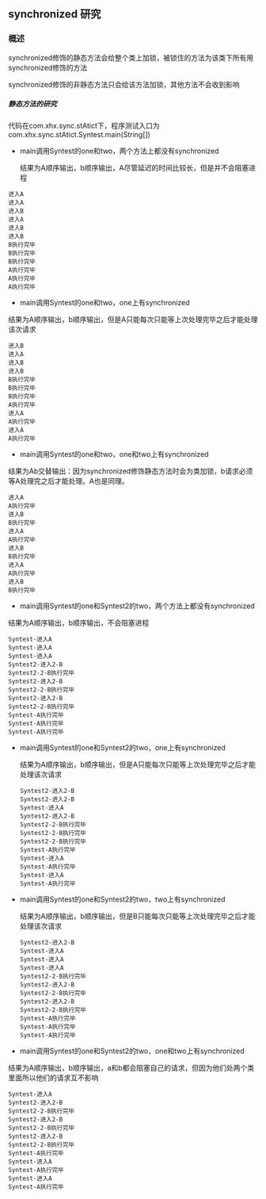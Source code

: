 ## synchronized 研究
### 概述

synchronized修饰的静态方法会给整个类上加锁，被锁住的方法为该类下所有用synchronized修饰的方法

synchronized修饰的非静态方法只会给该方法加锁，其他方法不会收到影响



##### 静态方法的研究

代码在com.xhx.sync.stAtict下，程序测试入口为com.xhx.sync.stAtict.Syntest.main(String[])

- main调用Syntest的one和two，两个方法上都没有synchronized

  结果为A顺序输出，b顺序输出，A尽管延迟的时间比较长，但是并不会阻塞进程

```
进入A
进入A
进入B
进入A
进入B
进入B
B执行完毕
B执行完毕
B执行完毕
A执行完毕
A执行完毕
A执行完毕
```



- main调用Syntest的one和two，one上有synchronized

结果为A顺序输出，b顺序输出，但是A只能每次只能等上次处理完毕之后才能处理该次请求

```
进入B
进入A
进入B
进入B
B执行完毕
B执行完毕
B执行完毕
A执行完毕
进入A
A执行完毕
进入A
A执行完毕
```

- main调用Syntest的one和two，one和two上有synchronized

结果为Ab交替输出：因为synchronized修饰静态方法时会为类加锁，b请求必须等A处理完之后才能处理。A也是同理。

```
进入A
A执行完毕
进入B
B执行完毕
进入A
A执行完毕
进入B
B执行完毕
进入A
A执行完毕
进入B
B执行完毕
```



- main调用Syntest的one和Syntest2的two，两个方法上都没有synchronized

结果为A顺序输出，b顺序输出，不会阻塞进程

```
Syntest-进入A 
Syntest-进入A 
Syntest-进入A 
Syntest2-进入2-B 
Syntest2-2-B执行完毕 
Syntest2-进入2-B 
Syntest2-2-B执行完毕 
Syntest2-进入2-B 
Syntest2-2-B执行完毕 
Syntest-A执行完毕 
Syntest-A执行完毕 
Syntest-A执行完毕 
```



- main调用Syntest的one和Syntest2的two，one上有synchronized

  结果为A顺序输出，b顺序输出，但是A只能每次只能等上次处理完毕之后才能处理该次请求

  ```
  Syntest2-进入2-B 
  Syntest2-进入2-B 
  Syntest-进入A 
  Syntest2-进入2-B 
  Syntest2-2-B执行完毕 
  Syntest2-2-B执行完毕 
  Syntest2-2-B执行完毕 
  Syntest-A执行完毕 
  Syntest-进入A 
  Syntest-A执行完毕 
  Syntest-进入A 
  Syntest-A执行完毕 
  ```

  

- main调用Syntest的one和Syntest2的two，two上有synchronized

  结果为A顺序输出，b顺序输出，但是B只能每次只能等上次处理完毕之后才能处理该次请求

  ```
  Syntest2-进入2-B 
  Syntest-进入A 
  Syntest-进入A 
  Syntest-进入A 
  Syntest2-2-B执行完毕 
  Syntest2-进入2-B 
  Syntest2-2-B执行完毕 
  Syntest2-进入2-B 
  Syntest2-2-B执行完毕 
  Syntest-A执行完毕 
  Syntest-A执行完毕 
  Syntest-A执行完毕 
  ```

  

- main调用Syntest的one和Syntest2的two，one和two上有synchronized

结果为A顺序输出，b顺序输出，a和b都会阻塞自己的请求，但因为他们处两个类里面所以他们的请求互不影响

```
Syntest-进入A 
Syntest2-进入2-B 
Syntest2-2-B执行完毕 
Syntest2-进入2-B 
Syntest2-2-B执行完毕 
Syntest2-进入2-B 
Syntest2-2-B执行完毕 
Syntest-A执行完毕 
Syntest-进入A 
Syntest-A执行完毕 
Syntest-进入A 
Syntest-A执行完毕
```












